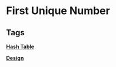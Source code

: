 # First Unique Number




## Tags

**[Hash Table](https://leetcode.com/tag/hash-table)**

**[Design](https://leetcode.com/tag/design)**


